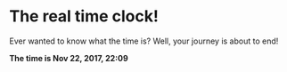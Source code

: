 # The real time clock!

Ever wanted to know what the time is? Well, your journey is about to end!

**The time is Nov 22, 2017, 22:09**